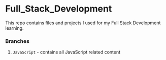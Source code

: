 # Full_Stack_Development

This repo contains files and projects I used for my Full Stack Development learning.

### Branches
1. `JavaScript` - contains all JavaScript related content
